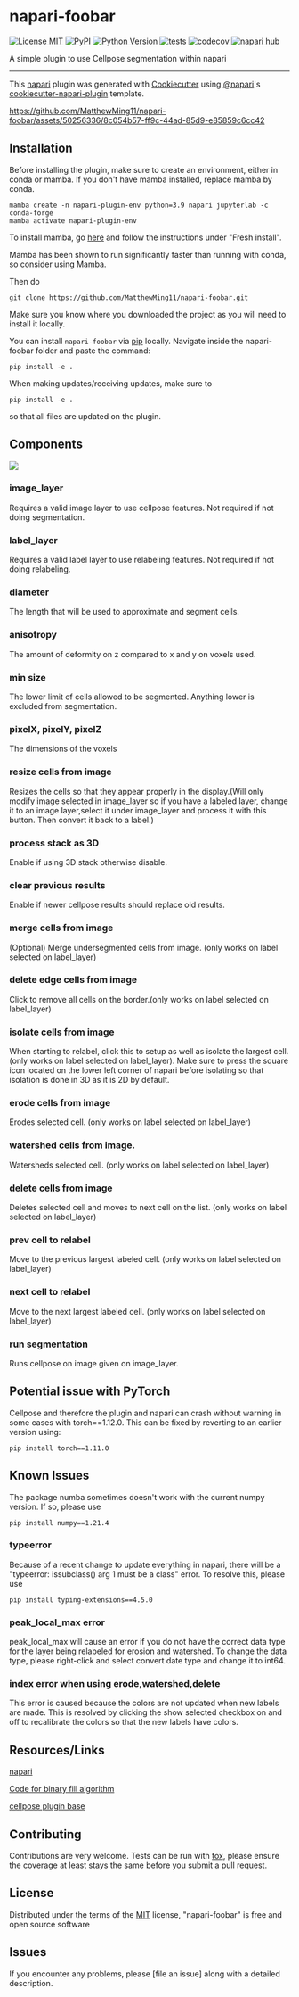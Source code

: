 # napari-foobar

[![License MIT](https://img.shields.io/pypi/l/napari-foobar.svg?color=green)](https://github.com/githubuser/napari-foobar/raw/main/LICENSE)
[![PyPI](https://img.shields.io/pypi/v/napari-foobar.svg?color=green)](https://pypi.org/project/napari-foobar)
[![Python Version](https://img.shields.io/pypi/pyversions/napari-foobar.svg?color=green)](https://python.org)
[![tests](https://github.com/githubuser/napari-foobar/workflows/tests/badge.svg)](https://github.com/githubuser/napari-foobar/actions)
[![codecov](https://codecov.io/gh/githubuser/napari-foobar/branch/main/graph/badge.svg)](https://codecov.io/gh/githubuser/napari-foobar)
[![napari hub](https://img.shields.io/endpoint?url=https://api.napari-hub.org/shields/napari-foobar)](https://napari-hub.org/plugins/napari-foobar)

A simple plugin to use Cellpose segmentation within napari

----------------------------------

This [napari] plugin was generated with [Cookiecutter] using [@napari]'s [cookiecutter-napari-plugin] template.


https://github.com/MatthewMing11/napari-foobar/assets/50256336/8c054b57-ff9c-44ad-85d9-e85859c6cc42


<!--
Don't miss the full getting started guide to set up your new package:
https://github.com/napari/cookiecutter-napari-plugin#getting-started

and review the napari docs for plugin developers:
https://napari.org/stable/plugins/index.html
-->

## Installation

Before installing the plugin, make sure to create an environment, either in conda or mamba.
If you don't have mamba installed, replace mamba by conda.
    
    mamba create -n napari-plugin-env python=3.9 napari jupyterlab -c conda-forge
    mamba activate napari-plugin-env

To install mamba, go [here](https://mamba.readthedocs.io/en/latest/installation.html) and follow the instructions under "Fresh install".

Mamba has been shown to run significantly faster than running with conda, so consider using Mamba.

Then do

    git clone https://github.com/MatthewMing11/napari-foobar.git

Make sure you know where you downloaded the project as you will need to install it locally.

You can install `napari-foobar` via [pip] locally. Navigate inside the napari-foobar folder and paste the command:

    pip install -e .

When making updates/receiving updates, make sure to 

    pip install -e .

so that all files are updated on the plugin.

## Components
![](https://github.com/MatthewMing11/napari-foobar/blob/main/record.gif)
### image_layer

Requires a valid image layer to use cellpose features. Not required if not doing segmentation.

### label_layer

Requires a valid label layer to use relabeling features. Not required if not doing relabeling.

### diameter

The length that will be used to approximate and segment cells.

### anisotropy

The amount of deformity on z compared to x and y on voxels used.

### min size

The lower limit of cells allowed to be segmented. Anything lower is excluded from segmentation.

### pixelX, pixelY, pixelZ

The dimensions of the voxels

### resize cells from image

Resizes the cells so that they appear properly in the display.(Will only modify image selected in image_layer so if you have a labeled layer, change it to an image layer,select it under image_layer and process it with this button. Then convert it back to a label.)

### process stack as 3D

Enable if using 3D stack otherwise disable.

### clear previous results

Enable if newer cellpose results should replace old results.

### merge cells from image

(Optional) Merge undersegmented cells from image. (only works on label selected on label_layer)

### delete edge cells from image

Click to remove all cells on the border.(only works on label selected on label_layer)

### isolate cells from image

When starting to relabel, click this to setup as well as isolate the largest cell. (only works on label selected on label_layer). Make sure to press the square icon located on the lower left corner of napari before isolating so that isolation is done in 3D as it is 2D by default. 

### erode cells from image

Erodes selected cell. (only works on label selected on label_layer)

### watershed cells from image.

Watersheds selected cell. (only works on label selected on label_layer)

### delete cells from image

Deletes selected cell and moves to next cell on the list. (only works on label selected on label_layer)

### prev cell to relabel

Move to the previous largest labeled cell. (only works on label selected on label_layer)

### next cell to relabel

Move to the next largest labeled cell. (only works on label selected on label_layer)

### run segmentation

Runs cellpose on image given on image_layer.

## Potential issue with PyTorch

Cellpose and therefore the plugin and napari can crash without warning in some cases with torch==1.12.0. This can be fixed by reverting to an earlier version using:

    pip install torch==1.11.0

## Known Issues

The package numba sometimes doesn't work with the current numpy version. If so, please use

    pip install numpy==1.21.4

### typeerror
Because of a recent change to update everything in napari, there will be a "typeerror: issubclass() arg 1 must be a class" error. To resolve this, please use

    pip install typing-extensions==4.5.0

### peak_local_max error
peak_local_max will cause an error if you do not have the correct data type for the layer being relabeled for erosion and watershed. To change the data type, please right-click and select convert date type and change it to int64.

### index error when using erode,watershed,delete
This error is caused because the colors are not updated when new labels are made. This is resolved by clicking the show selected checkbox on and off to recalibrate the colors so that the new labels have colors.

## Resources/Links

[napari](https://napari.org/stable/)

[Code for binary fill algorithm](https://github.com/imagej/ImageJ/blob/master/ij/plugin/filter/Binary.java)

[cellpose plugin base](https://github.com/MouseLand/cellpose-napari)

## Contributing

Contributions are very welcome. Tests can be run with [tox], please ensure
the coverage at least stays the same before you submit a pull request.

## License

Distributed under the terms of the [MIT] license,
"napari-foobar" is free and open source software

## Issues

If you encounter any problems, please [file an issue] along with a detailed description.

[napari]: https://github.com/napari/napari
[Cookiecutter]: https://github.com/audreyr/cookiecutter
[@napari]: https://github.com/napari
[MIT]: http://opensource.org/licenses/MIT
[BSD-3]: http://opensource.org/licenses/BSD-3-Clause
[GNU GPL v3.0]: http://www.gnu.org/licenses/gpl-3.0.txt
[GNU LGPL v3.0]: http://www.gnu.org/licenses/lgpl-3.0.txt
[Apache Software License 2.0]: http://www.apache.org/licenses/LICENSE-2.0
[Mozilla Public License 2.0]: https://www.mozilla.org/media/MPL/2.0/index.txt
[cookiecutter-napari-plugin]: https://github.com/napari/cookiecutter-napari-plugin

[napari]: https://github.com/napari/napari
[tox]: https://tox.readthedocs.io/en/latest/
[pip]: https://pypi.org/project/pip/
[PyPI]: https://pypi.org/

